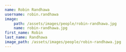 ```yaml
---
name: Robin Randhawa
username: robin.randhawa
image:
    path: /assets/images/people/robin-randhawa.jpg
    name: robin-randhawa.jpg
first_name: Robin
last_name: Randhawa
image_path: /assets/images/people/robin-randhawa.jpg
---
```

